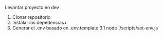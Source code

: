 Levantar proyecto en dev

1. Clonar repositorio
2. Instalar las depedencias+
3. Generar el .env basado en .env.template
3.1 node ./scripts/set-env.js

